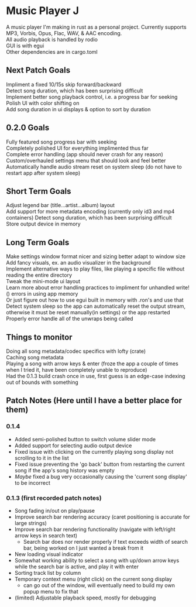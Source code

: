 # Music Player J

A music player I'm making in rust as a personal project. Currently supports MP3, Vorbis, Opus, Flac, WAV, & AAC encoding.  
All audio playback is handled by rodio  
GUI is with egui  
Other dependencies are in cargo.toml

## Next Patch Goals

Impliment a fixed 10/15s skip forward/backward  
Detect song duration, which has been surprising difficult  
Implement better song playback control, i.e. a progress bar for seeking  
Polish UI with color shifting on  
Add song duration in ui displays & option to sort by duration  


## 0.2.0 Goals

Fully featured song progress bar with seeking  
Completely polished UI for everything implimented thus far  
Complete error handling (app should never crash for any reason)  
Custom/overhauled settings menu that should look and feel better    
Automatically handle audio stream reset on system sleep (do not have to restart app after system sleep)


## Short Term Goals

Adjust legend bar (title...artist...album) layout  
Add support for more metadata encoding (currently only id3 and mp4 containers)
Detect song duration, which has been surprising difficult  
Store output device in memory  


## Long Term Goals

Make settings window format nicer and sizing better adapt to window size  
Add fancy visuals, ex. an audio visualizer in the background  
Implement alternative ways to play files, like playing a specific file without reading the entire directory  
Tweak the mini-mode ui layout  
Learn more about error handling practices to impliment for unhandled write!() errors in using app memory  
Or just figure out how to use egui built in memory with .ron's and use that  
Detect system sleep so the app can automatically reset the output stream, otherwise it must be reset manually(in settings) or the app restarted  
Properly error handle all of the unwraps being called  


## Things to monitor

Doing all song metadata/codec specifics with lofty (crate)  
Caching song metadata  
Playing a song with arrow keys & enter (froze the app a couple of times when I tried it, have been completely unable to reproduce)  
Had the 0.1.3 build crash once in use, first guess is an edge-case indexing out of bounds with something  


## Patch Notes (Here until I have a better place for them)

### 0.1.4
- Added semi-polished button to switch volume slider mode  
- Added support for selecting audio output device  
- Fixed issue with clicking on the currently playing song display not scrolling to it in the list  
- Fixed issue preventing the 'go back' button from restarting the current song if the app's song history was empty  
- *Maybe* fixed a bug very occasionally causing the 'current song display' to be incorrect  

### 0.1.3 (first recorded patch notes)

- Song fading in/out on play/pause  
- Improve search bar rendering accuracy (caret positioning is accurate for large strings)  
- Improve search bar rendering functionality (navigate with left/right arrow keys in search text)  
    - Search bar does nor render properly if text exceeds width of search bar, being worked on I just wanted a break from it
- New loading visual indicator  
- Somewhat working ability to select a song with up/down arrow keys while the search bar is active, and play it with enter  
- Sorting track list by column  
- Temporary context menu (right click) on the current song display  
    - can go out of the window, will eventually need to build my own popup menu to fix that
- (limited) Adjustable playback speed, mostly for debugging  